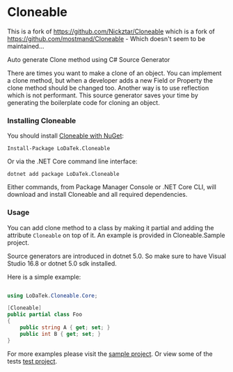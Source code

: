 # Cloneable

This is a fork of https://github.com/Nickztar/Cloneable which is a fork of https://github.com/mostmand/Cloneable - Which doesn't seem to be maintained...

Auto generate Clone method using C# Source Generator

There are times you want to make a clone of an object. You can implement a clone method, but when a developer adds a new Field or Property the clone method should be changed too. Another way is to use reflection which is not performant. 
This source generator saves your time by generating the boilerplate code for cloning an object.

### Installing Cloneable
You should install [Cloneable with NuGet](https://www.nuget.org/packages/Cloneable.Generator):

    Install-Package LoDaTek.Cloneable
    
Or via the .NET Core command line interface:

    dotnet add package LoDaTek.Cloneable

Either commands, from Package Manager Console or .NET Core CLI, will download and install Cloneable and all required dependencies.

### Usage

You can add clone method to a class by making it partial and adding the attribute `Cloneable` on top of it. An example is provided in Cloneable.Sample project.

Source generators are introduced in dotnet 5.0. So make sure to have Visual Studio 16.8 or dotnet 5.0 sdk installed.

Here is a simple example:

```csharp

using LoDaTek.Cloneable.Core;

[Cloneable]
public partial class Foo
{
    public string A { get; set; }
    public int B { get; set; }
}
```

For more examples please visit the [sample project](https://github.com/Nickztar/Cloneable/tree/master/Cloneable.Sample).
Or view some of the tests [test project](https://github.com/Nickztar/Cloneable/tree/master/Cloneable.Test).
